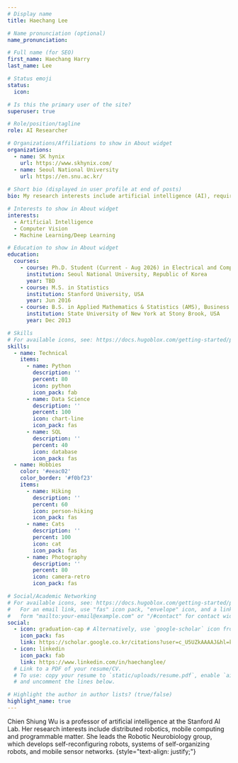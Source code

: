 ```yaml
---
# Display name
title: Haechang Lee

# Name pronunciation (optional)
name_pronunciation:

# Full name (for SEO)
first_name: Haechang Harry
last_name: Lee

# Status emoji
status:
  icon: 

# Is this the primary user of the site?
superuser: true

# Role/position/tagline
role: AI Researcher

# Organizations/Affiliations to show in About widget
organizations:
  - name: SK hynix
    url: https://www.skhynix.com/
  - name: Seoul National University
    url: https://en.snu.ac.kr/
    
# Short bio (displayed in user profile at end of posts)
bio: My research interests include artificial intelligence (AI), requiring practical expertise in business, statistics, machine learning, deep learning, computer vision, on-device AI, and IT infra services.

# Interests to show in About widget
interests:
  - Artificial Intelligence
  - Computer Vision
  - Machine Learning/Deep Learning

# Education to show in About widget
education:
  courses:
    - course: Ph.D. Student (Current - Aug 2026) in Electrical and Computer Engineering
      institution: Seoul National University, Republic of Korea
      year: TBD
    - course: M.S. in Statistics
      institution: Stanford University, USA
      year: Jun 2016
    - course: B.S. in Applied Mathematics & Statistics (AMS), Business Administration
      institution: State University of New York at Stony Brook, USA
      year: Dec 2013

# Skills
# For available icons, see: https://docs.hugoblox.com/getting-started/page-builder/#icons
skills:
  - name: Technical
    items:
      - name: Python
        description: ''
        percent: 80
        icon: python
        icon_pack: fab
      - name: Data Science
        description: ''
        percent: 100
        icon: chart-line
        icon_pack: fas
      - name: SQL
        description: ''
        percent: 40
        icon: database
        icon_pack: fas
  - name: Hobbies
    color: '#eeac02'
    color_border: '#f0bf23'
    items:
      - name: Hiking
        description: ''
        percent: 60
        icon: person-hiking
        icon_pack: fas
      - name: Cats
        description: ''
        percent: 100
        icon: cat
        icon_pack: fas
      - name: Photography
        description: ''
        percent: 80
        icon: camera-retro
        icon_pack: fas

# Social/Academic Networking
# For available icons, see: https://docs.hugoblox.com/getting-started/page-builder/#icons
#   For an email link, use "fas" icon pack, "envelope" icon, and a link in the
#   form "mailto:your-email@example.com" or "/#contact" for contact widget.
social:
  - icon: graduation-cap # Alternatively, use `google-scholar` icon from `ai` icon pack
    icon_pack: fas
    link: https://scholar.google.co.kr/citations?user=c_U5UZkAAAAJ&hl=ko
  - icon: linkedin
    icon_pack: fab
    link: https://www.linkedin.com/in/haechanglee/
  # Link to a PDF of your resume/CV.
  # To use: copy your resume to `static/uploads/resume.pdf`, enable `ai` icons in `params.yaml`,
  # and uncomment the lines below.

# Highlight the author in author lists? (true/false)
highlight_name: true
---
```


Chien Shiung Wu is a professor of artificial intelligence at the Stanford AI Lab. Her research interests include distributed robotics, mobile computing and programmable matter. She leads the Robotic Neurobiology group, which develops self-reconfiguring robots, systems of self-organizing robots, and mobile sensor networks.
{style="text-align: justify;"}
